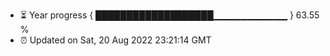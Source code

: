 - ⏳ Year progress { ███████████████████▁▁▁▁▁▁▁▁▁▁▁ } 63.55 %
- ⏰ Updated on Sat, 20 Aug 2022 23:21:14 GMT


